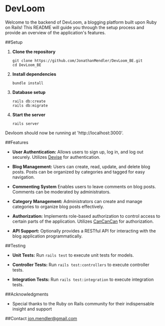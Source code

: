 # DevLoom
Welcome to the backend of DevLoom, a blogging platform built upon Ruby on Rails! This README will guide you through the setup process and provide an overview of the application's features.

##Setup
1. **Clone the repository**
   ```
   git clone https://github.com/JonathanMendler/DevLoom_BE.git
   cd DevLoom_BE
   ```
2. **Install dependencies**
   ```
   bundle install
   ```
3. **Database setup**
   ```
   rails db:create
   rails db:migrate
   ```
4. **Start the server**
   ```
   rails server
   ```

Devloom should now be running at 'http://localhost:3000'.

##Features

- **User Authentication:** Allows users to sign up, log in, and log out securely. Utilizes [Devise](https://github.com/heartcombo/devise) for authentication.
* **Blog Management:** Users can create, read, update, and delete blog posts. Posts can be organized by categories and tagged for easy navigation.
+ **Commenting System** Enables users to leave comments on blog posts. Comments can be moderated by administrators.
- **Category Management:** Administrators can create and manage categories to organize blog posts effectively.
* **Authorization:** Implements role-based authorization to control access to certain parts of the application. Utilizes [CanCanCan](https://github.com/CanCanCommunity/cancancan) for authorization.
+ **API Support:** Optionally provides a RESTful API for interacting with the blog application programmatically.

##Testing

- **Unit Tests:** Run `rails test` to execute unit tests for models.
* **Controller Tests:** Run `rails test:controllers` to execute controller tests.
+ **Integration Tests:** Run `rails test:integration` to execute integration tests.

##Acknowledgments
- Special thanks to the Ruby on Rails community for their indispensable insight and support

##Contact
jon.mendler@gmail.com
